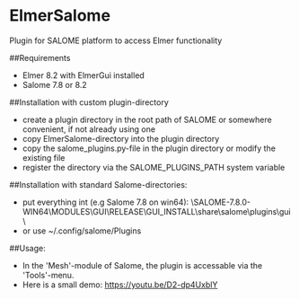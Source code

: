 # ElmerSalome
Plugin for SALOME platform to access Elmer functionality 

##Requirements
* Elmer 8.2 with ElmerGui installed
* Salome 7.8 or 8.2

##Installation with custom plugin-directory
* create a plugin directory in the root path of SALOME or somewhere convenient, if not already using one
* copy ElmerSalome-directory into the plugin directory
* copy the salome_plugins.py-file in the plugin directory or modify the existing file 
* register the directory via the SALOME_PLUGINS_PATH system variable

##Installation with standard Salome-directories:
* put everything int (e.g Salome 7.8 on win64):
\SALOME-7.8.0-WIN64\MODULES\GUI\RELEASE\GUI_INSTALL\share\salome\plugins\gui\
* or use  ~/.config/salome/Plugins
  
##Usage:
* In the 'Mesh'-module of Salome, the plugin is accessable via the 'Tools'-menu.
* Here is a small demo: https://youtu.be/D2-dp4UxblY
